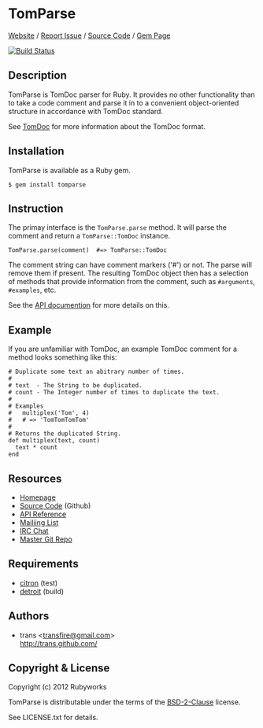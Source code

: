 # <span class="ititle">TomParse</span>

[Website](http://github.com/rubyworks/tomparse) /
[Report Issue](http://github.com/rubyworks/tomparse/issues) /
[Source Code](http://github.com/rubyworks/tomparse) /
[Gem Page](http://rubygems.org/gems/tomparse)

[![Build Status](https://secure.travis-ci.org/rubyworks/tomparse.png)](http://travis-ci.org/rubyworks/tomparse)


## Description

<span class="idescription">
TomParse is TomDoc parser for Ruby. It provides no other functionality
than to take a code comment and parse it in to a convenient object-oriented
structure in accordance with TomDoc standard.
</span>

See [TomDoc](https://github.com/mojombo/tomdoc) for more information about
the TomDoc format.


## Installation

TomParse is available as a Ruby gem.

    $ gem install tomparse


## Instruction

The primay interface is the `TomParse.parse` method. It will parse the
comment and return a `TomParse::TomDoc` instance.

    TomParse.parse(comment)  #=> TomParse::TomDoc

The comment string can have comment markers ('#') or not. The
parse will remove them if present. The resulting TomDoc object
then has a selection of methods that provide information from
the comment, such as `#arguments`, `#examples`, etc.

See the [API documention](http://rubydoc.info/gems/tomparse/frames)
for more details on this.


## Example

If you are unfamiliar with TomDoc, an example TomDoc comment for a method
looks something like this:

    # Duplicate some text an abitrary number of times.
    #
    # text  - The String to be duplicated.
    # count - The Integer number of times to duplicate the text.
    #
    # Examples
    #   multiplex('Tom', 4)
    #   # => 'TomTomTomTom'
    #
    # Returns the duplicated String.
    def multiplex(text, count)
      text * count
    end


## Resources

<ul>
<li><a class="iresource" href="http://rubyworks.github.com/tomparse" name="home">Homepage</a></li>
<li><a class="iresource" href="http://github.com/rubyworks/tomparse" name="code">Source Code</a> (Github)</li>
<li><a class="iresource" href="http://rubydoc.info/gems/tomparse/frames" name="docs">API Reference</a></li>
<li><a class="iresource" href="http://groups.google.com/group/rubyworks-mailinglist" name="mail">Mailiing List</a></li>
<li><a class="iresource" href="http://chat.us.freenode.net/rubyworks" name="chat">IRC Chat</a></li>
<li><a class="irepository" href="http://github.com/rubyworks/tomparse/tomparse.git" name="upstream">Master Git Repo</a></li>
</ul>


## Requirements

<ul>
<li class="irequirement">
  <a class="name" href="http://rubyworks.github.com/qed/">citron</a> <span class="version"></span> <span class="groups">(test)</span>
</li>
<li class="irequirement">
  <a class="name" href="http://rubyworks.github.com/ae/">detroit</a> <span class="version"></span> <span class="groups">(build)</span>
</li>
</ul>


## Authors

<ul>
<li class="vcard iauthor">
  <span class="nickname">trans</span>
  <span>&lt;<a class="email" href="mailto:transfire@gmail.com">transfire@gmail.com</a>&gt;</span>
  <br/><a class="url" href="http://trans.gihub.com/">http://trans.github.com/</a>
</li>
</ul>


## Copyright & License

<div class="icopyright">
<p>Copyright (c) <span class="year">2012</span> <span class="holder">Rubyworks</span></p>

<p>TomParse is distributable under the terms of the <a href="http://www.spdx.org/licenses/BSD-2-Clause" rel="license">BSD-2-Clause</a> license.</p>

<p>See LICENSE.txt for details.</p>
</div>

